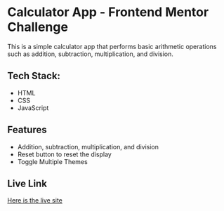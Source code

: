 # Calculator App - Frontend Mentor Challenge

This is a simple calculator app that performs basic arithmetic operations such as addition, subtraction, multiplication, and division.

## Tech Stack:

- HTML
- CSS
- JavaScript

## Features

- Addition, subtraction, multiplication, and division
- Reset button to reset the display
- Toggle Multiple Themes

## Live Link

[Here is the live site](https://fem-calculator-app-sol.netlify.app/)
